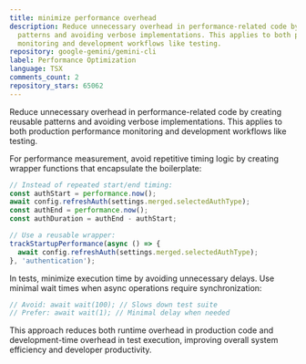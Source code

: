 ```yaml
---
title: minimize performance overhead
description: Reduce unnecessary overhead in performance-related code by creating reusable
  patterns and avoiding verbose implementations. This applies to both production performance
  monitoring and development workflows like testing.
repository: google-gemini/gemini-cli
label: Performance Optimization
language: TSX
comments_count: 2
repository_stars: 65062
---
```


Reduce unnecessary overhead in performance-related code by creating reusable patterns and avoiding verbose implementations. This applies to both production performance monitoring and development workflows like testing.

For performance measurement, avoid repetitive timing logic by creating wrapper functions that encapsulate the boilerplate:

```javascript
// Instead of repeated start/end timing:
const authStart = performance.now();
await config.refreshAuth(settings.merged.selectedAuthType);
const authEnd = performance.now();
const authDuration = authEnd - authStart;

// Use a reusable wrapper:
trackStartupPerformance(async () => {
  await config.refreshAuth(settings.merged.selectedAuthType);
}, 'authentication');
```

In tests, minimize execution time by avoiding unnecessary delays. Use minimal wait times when async operations require synchronization:

```javascript
// Avoid: await wait(100); // Slows down test suite
// Prefer: await wait(1); // Minimal delay when needed
```

This approach reduces both runtime overhead in production code and development-time overhead in test execution, improving overall system efficiency and developer productivity.